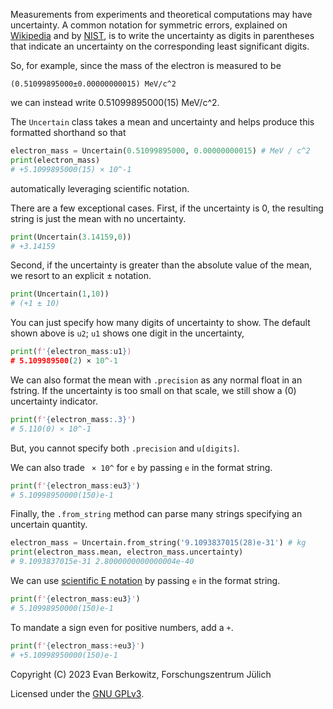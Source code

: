 Measurements from experiments and theoretical computations may have uncertainty.
A common notation for symmetric errors, explained on [Wikipedia] and by [NIST],
is to write the uncertainty as digits in parentheses that indicate an uncertainty
on the corresponding least significant digits.

So, for example, since the mass of the electron is measured to be

    (0.51099895000±0.00000000015) MeV/c^2

we can instead write 0.51099895000(15) MeV/c^2.

The `Uncertain` class takes a mean and uncertainty and helps produce this formatted
shorthand so that

```python
electron_mass = Uncertain(0.51099895000, 0.00000000015) # MeV / c^2
print(electron_mass)
# +5.1099895000(15) × 10^-1
```

automatically leveraging scientific notation.

There are a few exceptional cases.
First, if the uncertainty is 0, the resulting string is just the mean with no uncertainty.

```python
print(Uncertain(3.14159,0))
# +3.14159
```

Second, if the uncertainty is greater than the absolute value of the mean,
we resort to an explicit ± notation.

```python
print(Uncertain(1,10))
# (+1 ± 10)
```

You can just specify how many digits of uncertainty to show.
The default shown above is `u2`; `u1` shows one digit in the uncertainty,

```python
print(f'{electron_mass:u1})
# 5.109989500(2) × 10^-1
```

We can also format the mean with `.precision` as any normal float in an fstring.
If the uncertainty is too small on that scale, we still show a (0) uncertainty indicator.

```python
print(f'{electron_mass:.3}')
# 5.110(0) × 10^-1
```

But, you cannot specify both `.precision` and `u[digits]`.

We can also trade ` × 10^` for `e` by passing `e` in the format string.

```python
print(f'{electron_mass:eu3}')
# 5.10998950000(150)e-1
```

Finally, the `.from_string` method can parse many strings specifying an uncertain quantity.

```python
electron_mass = Uncertain.from_string('9.1093837015(28)e-31') # kg
print(electron_mass.mean, electron_mass.uncertainty)
# 9.1093837015e-31 2.8000000000000004e-40
```

We can use [scientific E notation] by passing ``e`` in the format string.

```python
print(f'{electron_mass:eu3}')
# 5.10998950000(150)e-1
```

To mandate a sign even for positive numbers, add a ``+``.

```python
print(f'{electron_mass:+eu3}')
# +5.10998950000(150)e-1
```

Copyright (C) 2023  Evan Berkowitz, Forschungszentrum Jülich

Licensed under the [GNU GPLv3].

[Wikipedia]: https://en.wikipedia.org/wiki/Uncertainty#In_measurements
[NIST]: https://physics.nist.gov/cgi-bin/cuu/Info/Constants/definitions.html
[scientific E notation]: https://en.wikipedia.org/wiki/Scientific_notation#E_notation
[GNU GPLv3]: https://www.gnu.org/licenses/gpl-3.0.txt

